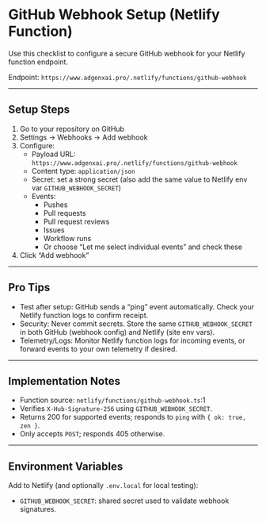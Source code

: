 # GitHub Webhook Setup (Netlify Function)

Use this checklist to configure a secure GitHub webhook for your Netlify function endpoint.

Endpoint: `https://www.adgenxai.pro/.netlify/functions/github-webhook`

---

## Setup Steps

1. Go to your repository on GitHub
2. Settings → Webhooks → Add webhook
3. Configure:
   - Payload URL: `https://www.adgenxai.pro/.netlify/functions/github-webhook`
   - Content type: `application/json`
   - Secret: set a strong secret (also add the same value to Netlify env var `GITHUB_WEBHOOK_SECRET`)
   - Events:
     - Pushes
     - Pull requests
     - Pull request reviews
     - Issues
     - Workflow runs
     - Or choose “Let me select individual events” and check these
4. Click “Add webhook”

---

## Pro Tips

- Test after setup: GitHub sends a “ping” event automatically. Check your Netlify function logs to confirm receipt.
- Security: Never commit secrets. Store the same `GITHUB_WEBHOOK_SECRET` in both GitHub (webhook config) and Netlify (site env vars).
- Telemetry/Logs: Monitor Netlify function logs for incoming events, or forward events to your own telemetry if desired.

---

## Implementation Notes

- Function source: `netlify/functions/github-webhook.ts`:1
- Verifies `X-Hub-Signature-256` using `GITHUB_WEBHOOK_SECRET`.
- Returns 200 for supported events; responds to `ping` with `{ ok: true, zen }`.
- Only accepts `POST`; responds 405 otherwise.

---

## Environment Variables

Add to Netlify (and optionally `.env.local` for local testing):

- `GITHUB_WEBHOOK_SECRET`: shared secret used to validate webhook signatures.

